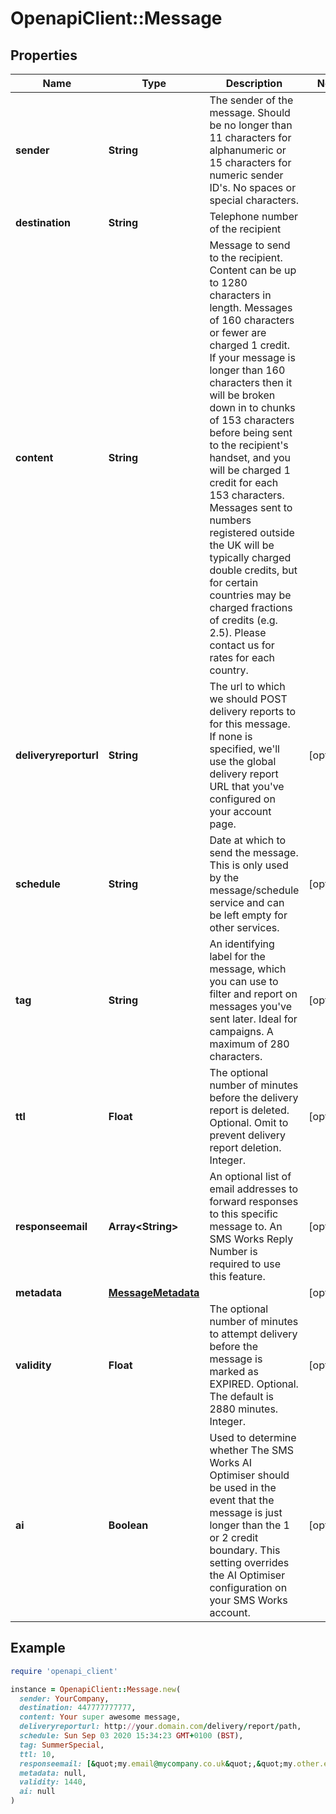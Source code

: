# OpenapiClient::Message

## Properties

| Name | Type | Description | Notes |
| ---- | ---- | ----------- | ----- |
| **sender** | **String** | The sender of the message. Should be no longer than 11 characters for alphanumeric or 15 characters for numeric sender ID&#39;s. No spaces or special characters. |  |
| **destination** | **String** | Telephone number of the recipient |  |
| **content** | **String** | Message to send to the recipient. Content can be up to 1280 characters in length. Messages of 160 characters or fewer are charged 1 credit. If your message is longer than 160 characters then it will be broken down in to chunks of 153 characters before being sent to the recipient&#39;s handset, and you will be charged 1 credit for each 153 characters. Messages sent to numbers registered outside the UK will be typically charged double credits, but for certain countries may be charged fractions of credits (e.g. 2.5). Please contact us for rates for each country. |  |
| **deliveryreporturl** | **String** | The url to which we should POST delivery reports to for this message. If none is specified, we&#39;ll use the global delivery report URL that you&#39;ve configured on your account page. | [optional] |
| **schedule** | **String** | Date at which to send the message. This is only used by the message/schedule service and can be left empty for other services. | [optional] |
| **tag** | **String** | An identifying label for the message, which you can use to filter and report on messages you&#39;ve sent later. Ideal for campaigns. A maximum of 280 characters. | [optional] |
| **ttl** | **Float** | The optional number of minutes before the delivery report is deleted. Optional. Omit to prevent delivery report deletion. Integer. | [optional] |
| **responseemail** | **Array&lt;String&gt;** | An optional list of email addresses to forward responses to this specific message to. An SMS Works Reply Number is required to use this feature. | [optional] |
| **metadata** | [**MessageMetadata**](MessageMetadata.md) |  | [optional] |
| **validity** | **Float** | The optional number of minutes to attempt delivery before the message is marked as EXPIRED. Optional. The default is 2880 minutes. Integer. | [optional] |
| **ai** | **Boolean** | Used to determine whether The SMS Works AI Optimiser should be used in the event that the message is just longer than the 1 or 2 credit boundary. This setting overrides the AI Optimiser configuration on your SMS Works account. | [optional] |

## Example

```ruby
require 'openapi_client'

instance = OpenapiClient::Message.new(
  sender: YourCompany,
  destination: 447777777777,
  content: Your super awesome message,
  deliveryreporturl: http://your.domain.com/delivery/report/path,
  schedule: Sun Sep 03 2020 15:34:23 GMT+0100 (BST),
  tag: SummerSpecial,
  ttl: 10,
  responseemail: [&quot;my.email@mycompany.co.uk&quot;,&quot;my.other.email@mycompany.co.uk&quot;],
  metadata: null,
  validity: 1440,
  ai: null
)
```

